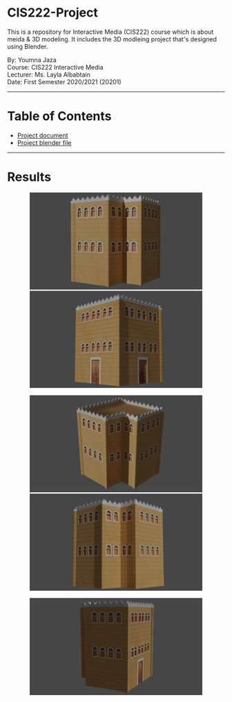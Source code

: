 # CIS222-Project
This is a repository for Interactive Media (CIS222) course which is about meida & 3D modeling. It includes the 3D modleing project that's designed using Blender.
  
By: Youmna Jaza  
Course: CIS222 Interactive Media  
Lecturer: Ms. Layla Albabtain  
Date: First Semester 2020/2021 (20201)

***
# Table of Contents
* [Project document](blob/main/3D_Modeling_YoumnaJaza_201812214.pdf)
* [Project blender file](blob/main/3D_YoumnaJaza.blend)

***
# Results
<p align="center">
  <img src="https://github.com/Yomna-J/YoumnaJaza-CIS222/blob/main/results/Result1.png" style="width:400px;"/>
  <img src="https://github.com/Yomna-J/YoumnaJaza-CIS222/blob/main/results/Result2.png" style="width:400px;"/>
</p>
<p align="center">
  <img src="https://github.com/Yomna-J/YoumnaJaza-CIS222/blob/main/results/Result3.png" style="width:400px;"/>
  <img src="https://github.com/Yomna-J/YoumnaJaza-CIS222/blob/main/results/Result4.png" style="width:400px;"/>
</p>
<p align="center">
  <img src="https://github.com/Yomna-J/YoumnaJaza-CIS222/blob/main/results/Result5.png" style="width:400px;"/>
</p>

